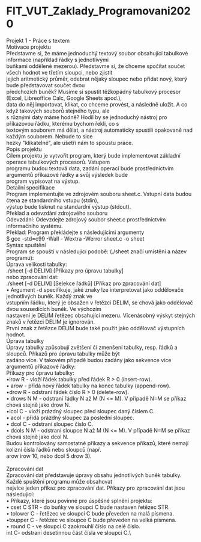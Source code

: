 # FIT_VUT_Zaklady_Programovani2020
Projekt 1 - Práce s textem\
Motivace projektu\
Představme si, že máme jednoduchý textový soubor obsahující tabulkové informace (například řádky s jednotlivými\
buňkami oddělené mezerou). Představme si, že chceme spočítat součet všech hodnot ve třetím sloupci, nebo zjistit\
jejich aritmetický průměr, odebrat nějaký sloupec nebo přidat nový, který bude představovat součet dvou\
předchozích buněk? Musíme si spustit těžkopádný tabulkový procesor (Excel, Libreoffice Calc, Google Sheets apod.),\
data do něj importovat, klikat, co chceme provést, a následně uložit. A co když takových souborů stejného typu, ale\
s různými daty máme hodně? Hodil by se jednoduchý nástroj pro příkazovou řádku, kterému bychom řekli, co s\
textovým souborem má dělat, a nástroj automaticky spustili opakovaně nad každým souborem. Nebude to sice\
hezky "klikatelné", ale ušetří nám to spoustu práce.\
Popis projektu\
Cílem projektu je vytvořit program, který bude implementovat základní operace tabulkových procesorů. Vstupem\
programu budou textová data, zadání operací bude prostřednictvím argumentů příkazové řádky a svůj výsledek bude\
program vypisovat na výstup.\
Detailní specifikace\
Program implementujte ve zdrojovém souboru sheet.c. Vstupní data budou čtena ze standardního vstupu (stdin),\
výstup bude tisknut na standardní výstup (stdout).\
Překlad a odevzdání zdrojového souboru\
Odevzdání: Odevzdejte zdrojový soubor sheet.c prostřednictvím informačního systému.\
Překlad: Program překládejte s následujícími argumenty\
$ gcc -std=c99 -Wall - Wextra -Werror sheet.c -o sheet\
Syntax spuštění\
Program se spouští v následující podobě: (./sheet značí umístění a název programu):\
Úprava velikosti tabulky:\
./sheet [-d DELIM] [Příkazy pro úpravu tabulky]\
nebo zpracování dat:\
./sheet [-d DELIM] [Selekce řádků] [Příkaz pro zpracování dat]\
• Argument -d specifikuje, jaké znaky lze interpretovat jako oddělovače jednotlivých buněk. Každý znak ve\
vstupním řádku, který je obsažen v řetězci DELIM, se chová jako oddělovač dvou sousedících buněk. Ve výchozím\
nastavení je DELIM řetězec obsahující mezeru. Vícenásobný výskyt stejných znaků v řetězci DELIM je ignorován.\
První znak z řetězce DELIM bude také použit jako oddělovač výstupních hodnot.\
Úprava tabulky\
Úpravy tabulky způsobují zvětšení či zmenšení tabulky, resp. řádků a sloupců. Příkazů pro úpravu tabulky může být\
zadáno více. V takovém případě budou zadány jako sekvence více argumentů příkazové řádky:\
Příkazy pro úpravu tabulky:\
•irow R - vloží řádek tabulky před řádek R > 0 (insert-row).\
• arow - přidá nový řádek tabulky na konec tabulky (append-row).\
•drow R - odstraní řádek číslo R > 0 (delete-row).\
• drows N M - odstraní řádky N až M (N <= M). V případě N=M se příkaz chová stejně jako drow N.\
•icol C - vloží prázdný sloupec před sloupec daný číslem C.\
• acol - přidá prázdný sloupec za poslední sloupec.\
• dcol C - odstraní sloupec číslo C.\
• dcols N M - odstraní sloupce N až M (N <= M). V případě N=M se příkaz chová stejně jako dcol N.\
Budou kontrolovány samostatné příkazy a sekvence příkazů, které nemají kolizní čísla řádků nebo sloupců (např.\
arow irow 10, nebo dcol 5 drow 3).\
\
Zpracování dat\
Zpracování dat představuje úpravy obsahu jednotlivých buněk tabulky. Každé spuštění programu může obsahovat\
nejvíce jeden příkaz pro zpracování dat. Příkazy pro zpracování dat jsou následující:\
• Příkazy, které jsou povinné pro úspěšné splnění projektu:\
• cset C STR - do buňky ve sloupci C bude nastaven řetězec STR.\
• tolower C - řetězec ve sloupci C bude převeden na malá písmena.\
•toupper C - řetězec ve sloupce C bude převeden na velká písmena.\
• round C - ve sloupci C zaokrouhlí číslo na celé číslo.\
int C- odstraní desetinnou část čísla ve sloupci C.\
